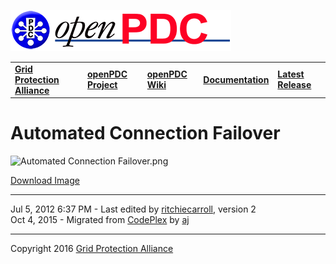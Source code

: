 [![The Open Source Phasor Data Concentrator](openPDC_Logo.png)](openPDC_Home.md "The Open Source Phasor Data Concentrator")

|   |   |   |   |   |
|---|---|---|---|---|
| **[Grid Protection Alliance](http://www.gridprotectionalliance.org "Grid Protection Alliance Home Page")** | **[openPDC Project](https://github.com/GridProtectionAlliance/openPDC "openPDC Project on GitHub")** | **[openPDC Wiki](https://github.com/GridProtectionAlliance/openPDC/wiki)** | **[Documentation](https://github.com/GridProtectionAlliance/openPDC/wiki/Documentation)** | **[Latest Release](https://github.com/GridProtectionAlliance/openPDC/releases "openPDC Releases Home Page")** |

# Automated Connection Failover

![Automated Connection Failover.png](Automated_Connection_Failover.files/Automated_Connection_Failover.png "Automated Connection Failover.png")

[Download Image](Automated_Connection_Failover.files/Automated_Connection_Failover_427274.png)

---

Jul 5, 2012 6:37 PM - Last edited  by [ritchiecarroll](https://github.com/ritchiecarroll), version 2  
Oct 4, 2015 - Migrated from [CodePlex](http://openpdc.codeplex.com/wikipage?title=Automated%20Connection%20Failover) by [aj](https://github.com/ajstadlin)

---

Copyright 2016 [Grid Protection Alliance](http://www.gridprotectionalliance.org)